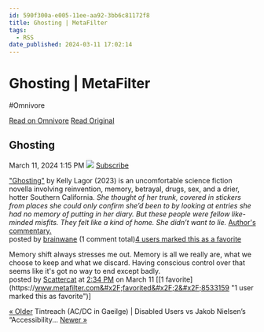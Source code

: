```yaml
---
id: 590f300a-e005-11ee-aa92-3bb6c81172f8
title: Ghosting | MetaFilter
tags:
  - RSS
date_published: 2024-03-11 17:02:14
---
```


# Ghosting | MetaFilter
#Omnivore

[Read on Omnivore](https://omnivore.app/me/ghosting-meta-filter-18e3001c786)
[Read Original](https://www.metafilter.com/202871/Ghosting)



## Ghosting  
March 11, 2024 1:15 PM [![](https:&#x2F;&#x2F;proxy-prod.omnivore-image-cache.app&#x2F;0x0,s5iFu54YfDJurFxAOOOkdhpaMZFDRVq5k88pAh4fBS6E&#x2F;https:&#x2F;&#x2F;dha92jo6cen2v.cloudfront.net&#x2F;images&#x2F;mefi&#x2F;mefisprite091911.png)](http:&#x2F;&#x2F;www.metafilter.com&#x2F;202871&#x2F;Ghosting&#x2F;rss) [Subscribe](http:&#x2F;&#x2F;www.metafilter.com&#x2F;202871&#x2F;Ghosting&#x2F;rss)

[&quot;Ghosting&quot;](https:&#x2F;&#x2F;giganotosaurus.org&#x2F;2023&#x2F;11&#x2F;01&#x2F;ghosting&#x2F;) by Kelly Lagor (2023) is an uncomfortable science fiction novella involving reinvention, memory, betrayal, drugs, sex, and a drier, hotter Southern California. _She thought of her trunk, covered in stickers from places she could only confirm she’d been to by looking at entries she had no memory of putting in her diary. But these people were fellow like-minded misfits. They felt like a kind of home. She didn’t want to lie._ [Author&#39;s commentary.](https:&#x2F;&#x2F;kellylagor.com&#x2F;2023&#x2F;11&#x2F;03&#x2F;desert-fact-and-fiction&#x2F;)  
posted by [brainwane](https:&#x2F;&#x2F;www.metafilter.com&#x2F;user&#x2F;98835) (1 comment total)[4 users marked this as a favorite](https:&#x2F;&#x2F;www.metafilter.com&#x2F;favorited&#x2F;1&#x2F;202871) 

Memory shift always stresses me out. Memory is all we really are, what we choose to keep and what we discard. Having conscious control over that seems like it&#39;s got no way to end except badly.  
posted by [Scattercat](https:&#x2F;&#x2F;www.metafilter.com&#x2F;user&#x2F;84450) at [2:34 PM](https:&#x2F;&#x2F;www.metafilter.com&#x2F;202871&#x2F;Ghosting#8533159) on March 11 \[[1 favorite](https:&#x2F;&#x2F;www.metafilter.com&#x2F;favorited&#x2F;2&#x2F;8533159 &quot;1 user marked this as favorite&quot;)\] 

[« Older](https:&#x2F;&#x2F;www.metafilter.com&#x2F;202870&#x2F;Tintreach-AC-DC-in-Gaeilge) Tintreach (AC&#x2F;DC in Gaeilge) | Disabled Users vs Jakob Nielsen’s “Accessibility... [Newer »](https:&#x2F;&#x2F;www.metafilter.com&#x2F;202872&#x2F;Disabled-Users-vs-Jakob-Nielsens-Accessibility-has-failed) 

  